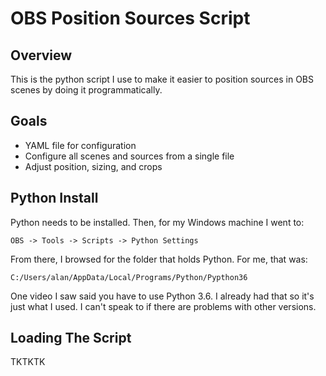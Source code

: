 # OBS Position Sources Script

## Overview

This is the python script I use to make it
easier to position sources in OBS scenes
by doing it programmatically.

## Goals

- YAML file for configuration
- Configure all scenes and sources from
  a single file
- Adjust position, sizing, and crops

## Python Install

Python needs to be installed. Then,
for my Windows machine I went to:

```
OBS -> Tools -> Scripts -> Python Settings
```

From there, I browsed for the folder that holds
Python. For me, that was:

```
C:/Users/alan/AppData/Local/Programs/Python/Pypthon36
```

One video I saw said you have to use Python 3.6. I
already had that so it's just what I used. I can't
speak to if there are problems with other versions.

## Loading The Script

TKTKTK
